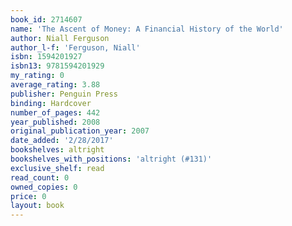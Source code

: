 ```yaml
---
book_id: 2714607
name: 'The Ascent of Money: A Financial History of the World'
author: Niall Ferguson
author_l-f: 'Ferguson, Niall'
isbn: 1594201927
isbn13: 9781594201929
my_rating: 0
average_rating: 3.88
publisher: Penguin Press
binding: Hardcover
number_of_pages: 442
year_published: 2008
original_publication_year: 2007
date_added: '2/28/2017'
bookshelves: altright
bookshelves_with_positions: 'altright (#131)'
exclusive_shelf: read
read_count: 0
owned_copies: 0
price: 0
layout: book
---
```

